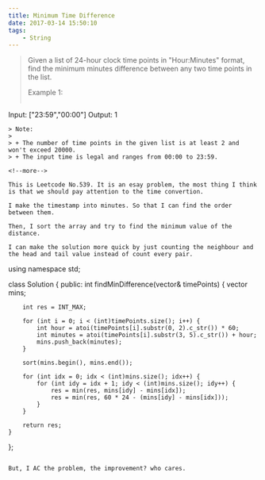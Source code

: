 ```yaml
---
title: Minimum Time Difference
date: 2017-03-14 15:50:10
tags:
    - String
---
```



> Given a list of 24-hour clock time points in "Hour:Minutes" format, find the minimum minutes difference between any two time points in the list.
>
> Example 1:
>```
Input: ["23:59","00:00"]
Output: 1
```
> Note:
>
> + The number of time points in the given list is at least 2 and won't exceed 20000.
> + The input time is legal and ranges from 00:00 to 23:59.

<!--more-->

This is Leetcode No.539. It is an esay problem, the most thing I think is that we should pay attention to the time convertion.

I make the timestamp into minutes. So that I can find the order between them.

Then, I sort the array and try to find the minimum value of the distance.

I can make the solution more quick by just counting the neighbour and the head and tail value instead of count every pair.

```
using namespace std;

class Solution {
public:
    int findMinDifference(vector<string>& timePoints) {
        vector<int> mins;

        int res = INT_MAX;

        for (int i = 0; i < (int)timePoints.size(); i++) {
            int hour = atoi(timePoints[i].substr(0, 2).c_str()) * 60;
            int minutes = atoi(timePoints[i].substr(3, 5).c_str()) + hour;
            mins.push_back(minutes);
        }

        sort(mins.begin(), mins.end());

        for (int idx = 0; idx < (int)mins.size(); idx++) {
            for (int idy = idx + 1; idy < (int)mins.size(); idy++) {
                res = min(res, mins[idy] - mins[idx]);
                res = min(res, 60 * 24 - (mins[idy] - mins[idx]));
            }
        }

        return res;
    }
};
```

But, I AC the problem, the improvement? who cares.
